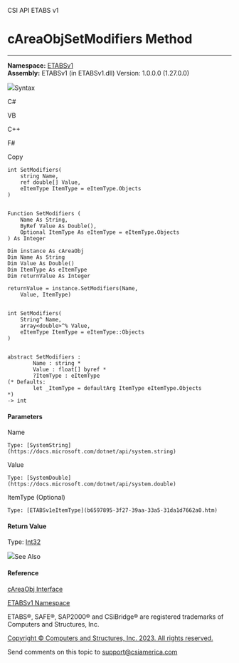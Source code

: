 ﻿

CSI API ETABS v1

# cAreaObjSetModifiers Method  
  
---  
  
**Namespace:** [ETABSv1](2780f1b8-2033-5289-2298-1cdb2a7508d9.htm)  
**Assembly:** ETABSv1 (in ETABSv1.dll) Version: 1.0.0.0 (1.27.0.0)

![](../icons/SectionExpanded.png)Syntax

C#

VB

C++

F#

Copy

    
    
    int SetModifiers(
    	string Name,
    	ref double[] Value,
    	eItemType ItemType = eItemType.Objects
    )
    
    
    Function SetModifiers ( 
    	Name As String,
    	ByRef Value As Double(),
    	Optional ItemType As eItemType = eItemType.Objects
    ) As Integer
    
    Dim instance As cAreaObj
    Dim Name As String
    Dim Value As Double()
    Dim ItemType As eItemType
    Dim returnValue As Integer
    
    returnValue = instance.SetModifiers(Name, 
    	Value, ItemType)
    
    
    int SetModifiers(
    	String^ Name, 
    	array<double>^% Value, 
    	eItemType ItemType = eItemType::Objects
    )
    
    
    abstract SetModifiers : 
            Name : string * 
            Value : float[] byref * 
            ?ItemType : eItemType 
    (* Defaults:
            let _ItemType = defaultArg ItemType eItemType.Objects
    *)
    -> int 
    

#### Parameters

Name

    Type: [SystemString](https://docs.microsoft.com/dotnet/api/system.string)  

Value

    Type: [SystemDouble](https://docs.microsoft.com/dotnet/api/system.double)  

ItemType (Optional)

    Type: [ETABSv1eItemType](b6597895-3f27-39aa-33a5-31da1d7662a0.htm)  

#### Return Value

Type: [Int32](https://docs.microsoft.com/dotnet/api/system.int32)

![](../icons/SectionExpanded.png)See Also

#### Reference

[cAreaObj Interface](2cda9b42-232e-6821-8caa-dc87fd84fed0.htm)

[ETABSv1 Namespace](2780f1b8-2033-5289-2298-1cdb2a7508d9.htm)

ETABS®, SAFE®, SAP2000® and CSiBridge® are registered trademarks of Computers
and Structures, Inc.  

[Copyright © Computers and Structures, Inc. 2023. All rights
reserved.](http://www.csiamerica.com)

Send comments on this topic to
[support@csiamerica.com](mailto:support%40csiamerica.com?Subject=CSI%20API%20ETABS%20v1)

